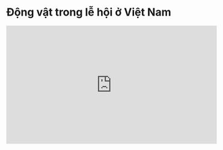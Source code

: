 # Động vật trong lễ hội ở Việt Nam

<iframe width="560" height="315" src="https://www.youtube-nocookie.com/embed/8xMw9KMxPAw" title="YouTube video player" frameborder="0" allow="accelerometer; autoplay; clipboard-write; encrypted-media; gyroscope; picture-in-picture" allowfullscreen></iframe>
